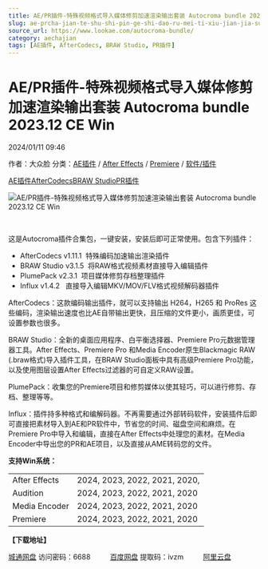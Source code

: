 ```yaml
---
title: AE/PR插件-特殊视频格式导入媒体修剪加速渲染输出套装 Autocroma bundle 2023.12 CE Win
slug: ae-prcha-jian-te-shu-shi-pin-ge-shi-dao-ru-mei-ti-xiu-jian-jia-su-xuan-ran-shu-chu-tao-zhuang-autocroma-bundle-2023-12-ce-win
source_url: https://www.lookae.com/autocroma-bundle/
category: aechajian
tags: [AE插件, AfterCodecs, BRAW Studio, PR插件]
---
```

# AE/PR插件-特殊视频格式导入媒体修剪加速渲染输出套装 Autocroma bundle 2023.12 CE Win

2024/01/11 09:46

作者：大众脸
分类：[AE插件](https://www.lookae.com/after-effects/aechajian/) / [After Effects](https://www.lookae.com/after-effects/) / [Premiere](https://www.lookae.com/qitarjcj/premierezy/) / [软件/插件](https://www.lookae.com/qitarjcj/)

[AE插件](https://www.lookae.com/tag/ae%e6%8f%92%e4%bb%b6/)[AfterCodecs](https://www.lookae.com/tag/aftercodecs/)[BRAW Studio](https://www.lookae.com/tag/braw-studio/)[PR插件](https://www.lookae.com/tag/pr%e6%8f%92%e4%bb%b6/)

![AE/PR插件-特殊视频格式导入媒体修剪加速渲染输出套装 Autocroma bundle 2023.12 CE Win](https://www.lookae.com/wp-content/uploads/2020/09/AfterCodecs-197.jpg "AE/PR插件-特殊视频格式导入媒体修剪加速渲染输出套装 Autocroma bundle 2023.12 CE Win-LookAE.com")

[﻿﻿﻿](https://cloud.video.taobao.com//play/u/705956171/p/1/e/6/t/1/279401540070.mp4)

这是Autocroma插件合集包，一键安装，安装后即可正常使用。包含下列插件：

* AfterCodecs v1.11.1  特殊编码加速输出渲染插件
* BRAW Studio v3.1.5  将RAW格式视频素材直接导入编辑插件
* PlumePack v2.3.1  项目媒体修剪存档整理插件
* Influx v1.4.2   直接导入编辑MKV/MOV/FLV格式视频解码器插件

AfterCodecs：这款编码输出插件，就可以支持输出 H264，H265 和 ProRes 这些编码，渲染输出速度也比AE自带输出更快，且压缩的文件更小，画质更佳，可设置参数也很多。

BRAW Studio：全新的桌面应用程序、白平衡选择器、Premiere Pro元数据管理器工具。After Effects、Premiere Pro 和Media Encoder原生Blackmagic RAW (.braw格式)导入插件工具，在BRAW Studio面板中具有高级Premiere Pro功能，以及使用图层设置After Effects过滤器的可自定义RAW设置。

PlumePack：收集您的Premiere项目和修剪媒体以使其轻巧，可以进行修剪、存档、整理等等。

Influx：插件持多种格式和编解码器。不再需要通过外部转码软件，安装插件后即可直接把素材导入到AE和PR软件中，节省您的时间、磁盘空间和麻烦。在Premiere Pro中导入和编辑，直接在After Effects中处理您的素材。在Media Encoder中导出您的PR和AE项目，以及直接从AME转码您的文件。

**支持Win系统：**

|  |  |
| --- | --- |
| After Effects | 2024, 2023, 2022, 2021, 2020, |
| Audition | 2024, 2023, 2022, 2021, 2020 |
| Media Encoder | 2024, 2023, 2022, 2021, 2020 |
| Premiere | 2024, 2023, 2022, 2021, 2020 |

**【下载地址】**

[城通网盘](https://url70.ctfile.com/f/2827370-1003411744-6ec2c6?p=4431) 访问密码：6688          [百度网盘](https://pan.baidu.com/s/1xsmAb4oOJHYt_Mq9xVM2tw?pwd=ivzm) 提取码：ivzm          [阿里云盘](https://www.alipan.com/s/oy5bCtiSDog)
